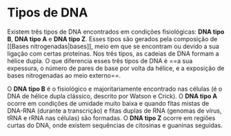 # Tipos de DNA
Existem três tipos de DNA encontrados em condições fisiológicas: **DNA tipo B**, **DNA tipo A** e **DNA tipo Z**. Esses tipos são gerados pela composição de [[Bases nitrogenadas|bases]], meio em que se encontram ou devido a sua ligação com certas proteínas. Nos três tipos, as cadeias de DNA formam a hélice dupla. O que diferencia esses três tipos de DNA é ==a sua expessura, o número de pares de base por volta da hélice, e a exposição de bases nitrogenadas ao meio externo==.

O **DNA tipo B** é o fisiológico e majoritariamente encontrado nas células (é o DNA de hélice dupla clássico, descrito por Watson e Crick). O **DNA tipo A** ocorre em condições de umidade muito baixa e quando fitas mistas de DNA-RNA (durante a transcrição) e fitas duplas de RNA (genomas de vírus, tRNA e rRNA nas células) são formadas. O **DNA tipo Z** ocorre em regiões curtas do DNA, onde existem sequências de citosinas e guaninas seguidas.